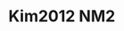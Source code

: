 # Kim2012 NM2
<a name="material" />
<script type="application/ld+json">

  {
    "@context": "https://schema.org/",
    "@type": "ChemicalSubstance",
    "http://purl.org/dc/terms/conformsTo":
      {
        "@type": "CreativeWork",
        "@id": "https://bioschemas.org/profiles/ChemicalSubstance/0.4-RELEASE/"
      },
    "@id": "https://egonw.github.io/nanowiki/nanowiki140.html#material",
    "name": "Kim2012 NM2",
    "sameAs: "http://127.0.0.1/mediawiki/index.php/Special:URIResolver/Kim2012_NM2"
  }
</script>

